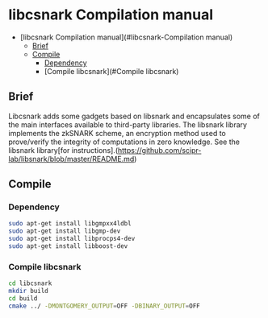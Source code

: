 # libcsnark Compilation manual

- [libcsnark Compilation manual](#libcsnark-Compilation manual)
    - [Brief](#Brief)
    - [Compile](#Compile)
        - [Dependency](#Dependency)
        - [Compile libcsnark](#Compile libcsnark)

## Brief

Libcsnark adds some gadgets based on libsnark and encapsulates some of the main interfaces available to third-party libraries. The libsnark library implements the zkSNARK scheme, an encryption method used to prove/verify the integrity of computations in zero knowledge. See the libsnark library[for instructions].(https://github.com/scipr-lab/libsnark/blob/master/README.md)

## Compile

### Dependency

```bash
sudo apt-get install libgmpxx4ldbl 
sudo apt-get install libgmp-dev 
sudo apt-get install libprocps4-dev
sudo apt-get install libboost-dev
```

### Compile libcsnark

```bash
cd libcsnark
mkdir build
cd build
cmake ../ -DMONTGOMERY_OUTPUT=OFF -DBINARY_OUTPUT=OFF 
```

